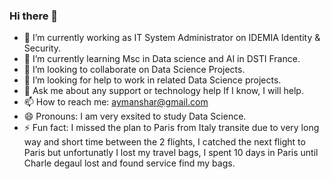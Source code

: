 ### Hi there 👋

<!--
**aymanshar/aymanshar** is a ✨ _special_ ✨ repository because its `README.md` (this file) appears on your GitHub profile.

Here are some ideas to get you started:
-->
- 🔭 I’m currently working as IT System Administrator on IDEMIA Identity & Security.
- 🌱 I’m currently learning Msc in Data science and AI in DSTI France.
- 👯 I’m looking to collaborate on Data Science Projects.
- 🤔 I’m looking for help to work in related Data Science projects.
- 💬 Ask me about any support or technology help If I know, I will help.
- 📫 How to reach me: aymanshar@gmail.com
- 😄 Pronouns: I am very exsited to study Data Science.
- ⚡ Fun fact: I missed the plan to Paris from Italy transite due to very long way and short time between the 2 flights, I catched the next flight to Paris but unfortunatly I lost my travel bags, I spent 10 days in Paris until Charle degaul lost and found service find my bags.
